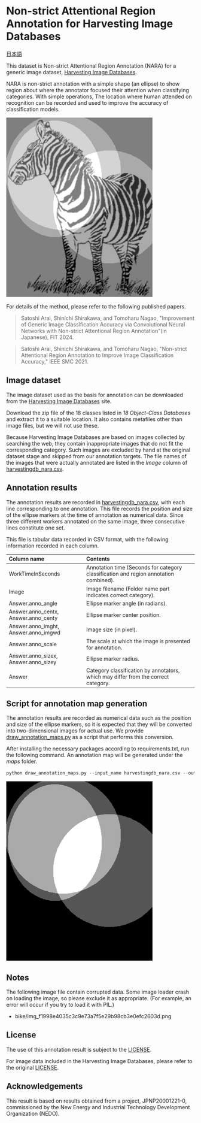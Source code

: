 # Non-strict Attentional Region Annotation for Harvesting Image Databases

[日本語](README-jp.md)

This dataset is Non-strict Attentional Region Annotation (NARA) for a generic image dataset, [Harvesting Image Databases](https://www.robots.ox.ac.uk/~vgg/data/mkdb/index.html).

NARA is non-strict annotation with a simple shape (an ellipse) to show region about where the annotator focused their attention when classifying categories.
With simple operations, The location where human attended on recognition can be recorded and used to improve the accuracy of classification models.

<img src="sample_images/blend_00001.png"
 alt="Example of blended image">

For details of the method, please refer to the following published papers.

> Satoshi Arai, Shinichi Shirakawa, and Tomoharu Nagao,
> "Improvement of Generic Image Classification Accuracy via Convolutional Neural Networks with Non-strict Attentional Region Annotation"(in Japanese),
> FIT 2024.

> Satoshi Arai, Shinichi Shirakawa, and Tomoharu Nagao,
> "Non-strict Attentional Region Annotation to Improve Image
> Classification Accuracy," IEEE SMC 2021.

## Image dataset

The image dataset used as the basis for annotation can be downloaded from the [Harvesting Image Databases](https://www.robots.ox.ac.uk/~vgg/data/mkdb/index.html) site.

Download the zip file of the 18 classes listed in *18 Object-Class Databases* and extract it to a suitable location.
It also contains metafiles other than image files, but we will not use these.

Because Harvesting Image Databases are based on images collected by searching the web, they contain inappropriate images that do not fit the corresponding category.
Such images are excluded by hand at the original dataset stage and skipped from our annotation targets.
The file names of the images that were actually annotated are listed in the *Image* column of [harvestingdb_nara.csv](harvestingdb_nara.csv).

## Annotation results

The annotation results are recorded in [harvestingdb_nara.csv](harvestingdb_nara.csv), with each line corresponding to one annotation.
This file records the position and size of the ellipse markers at the time of annotation as numerical data.
Since three different workers annotated on the same image, three consecutive lines constitute one set.

This file is tabular data recorded in CSV format, with the following information recorded in each column.

| Column name | Contents |
|:-|:-|
| WorkTimeInSeconds | Annotation time (Seconds for category classification and region annotation combined). |
| Image | Image filename (Folder name part indicates correct category). |
| Answer.anno_angle | Ellipse marker angle (in radians). |
| Answer.anno_centx, Answer.anno_centy | Ellipse marker center position. |
| Answer.anno_imght, Answer.anno_imgwd | Image size (in pixel). |
| Answer.anno_scale | The scale at which the image is presented for annotation. |
| Answer.anno_sizex, Answer.anno_sizey | Ellipse marker radius. |
| Answer | Category classification by annotators, which may differ from the correct category. |

## Script for annotation map generation

The annotation results are recorded as numerical data such as the position and size of the ellipse markers, so it is expected that they will be converted into two-dimensional images for actual use.
We provide [draw_annotation_maps.py](draw_annotation_maps.py) as a script that performs this conversion.

After installing the necessary packages according to requirements.txt, run the following command.
An annotation map will be generated under the *maps* folder.

```python
python draw_annotation_maps.py --input_name harvestingdb_nara.csv --output_dir maps
```

<img src="sample_images/map_00001.png"
 alt="Example of annotation map">

## Notes

The following image file contain corrupted data.
Some image loader crash on loading the image, so please exclude it as appropriate.
(For example, an error will occur if you try to load it with PIL.)

- bike/img_f1998e4035c3c9e73a7f5e29b98cb3e0efc2603d.png

## License

The use of this annotation result is subject to the [LICENSE](LICENSE.txt).

For image data included in the Harvesting Image Databases, please refer to the original [LICENSE](https://www.robots.ox.ac.uk/~vgg/data/mkdb/LICENSE.TXT).

## Acknowledgements

This result is based on results obtained from a project,
JPNP20001221-0, commissioned by the New Energy and Industrial
Technology Development Organization (NEDO).
